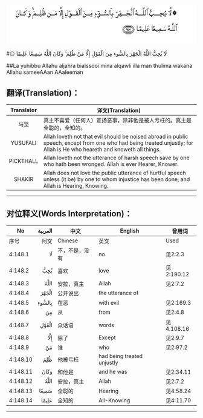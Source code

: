 ![004:148](images/004_148.gif)

#۞ لَا يُحِبُّ اللَّهُ الْجَهْرَ بِالسُّوءِ مِنَ الْقَوْلِ إِلَّا مَنْ ظُلِمَ ۚ وَكَانَ اللَّهُ سَمِيعًا عَلِيمًا 

##La yuhibbu Allahu aljahra bialssooi mina alqawli illa man thulima wakana Allahu sameeAAan AAaleeman 

## 翻译(Translation)：

| Translator | 译文(Translation)                                            |
| :--------: | ------------------------------------------------------------ |
|    马坚    | 真主不喜爱（任何人）宣扬恶事，除非他是被人亏枉的。真主是全聪的，全知的。 |
|  YUSUFALI  | Allah loveth not that evil should be noised abroad in public speech, except from one who had being treated unjustly; for Allah is He who heareth and knoweth all things. |
| PICKTHALL  | Allah loveth not the utterance of harsh speech save by one who hath been wronged. Allah is ever Hearer, Knower. |
|   SHAKIR   | Allah does not love the public utterance of hurtful speech unless (it be) by one to whom injustice has been done; and Allah is Hearing, Knowing. |

---

## 对位释义(Words Interpretation)：

| No   | العربية | 中文    | English | 曾用词 |
| ---- | ------: | ------- | ------- | ------ |
| 序号 |    阿文 | Chinese | 英文    | Used   |
| 4:148.1  | لَا     | 不，不是，没有 | no                         | 见2:2.3    |
| 4:148.2  | يُحِبُّ    | 喜欢           | love                       | 见2:190.12 |
| 4:148.3  | اللَّهُ   | 安拉，真主     | Allah                      | 见2:7.2 |
| 4:148.4  | الْجَهْرَ  | 公开说出       | the utterance of           |            |
| 4:148.5  | بِالسُّوءِ | 在恶           | with evil                  | 见2:169.3  |
| 4:148.6  | مِنَ     | 从             | from                       | 见2:4.8    |
| 4:148.7  | الْقَوْلِ  | 众话语         | words                      | 见4.108.16 |
| 4:148.8  | إِلَّا    | 除了           | Except                     | 见2:9.7    |
| 4:148.9  | مَنْ     | 谁             | who                        | 见2:97.2   |
| 4:148.10 | ظُلِمَ    | 他被亏枉       | had being treated unjustly |            |
| 4:148.11 | وَكَانَ   | 和他是         | and he was                 | 见2:34.11  |
| 4:148.12 | اللَّهُ   | 安拉，真主     | Allah                      | 见2:7.2 |
| 4:148.13 | سَمِيعًا  | 全聪的         | Hearing                    | 见4:58.24  |
| 4:148.14 | عَلِيمًا  | 全知的         | All-Knowing                | 见4:11.70  |

---
